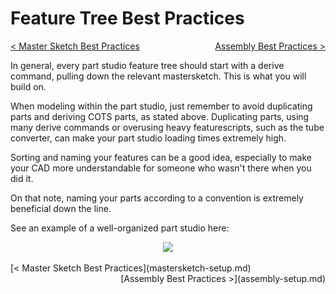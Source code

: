 <style>
.right{
    float:right;
}

.left{
    float:left;
}
</style>

# Feature Tree Best Practices

<span class="left">[< Master Sketch Best Practices](mastersketch-setup.md)</span> <span class="right">[Assembly Best Practices >](assembly-setup.md)</span>
<br>

In general, every part studio feature tree should start with a derive command, pulling down the relevant mastersketch. This is what you will build on. 

When modeling within the part studio, just remember to avoid duplicating parts and deriving COTS parts, as stated above. Duplicating parts, using many derive commands or overusing heavy featurescripts, such as the tube converter, can make your part studio loading times extremely high.

Sorting and naming your features can be a good idea, especially to make your CAD more understandable for someone who wasn't there when you did it.

On that note, naming your parts according to a convention is extremely beneficial down the line.

See an example of a well-organized part studio here:

<center><img src="/img/best-practices/part-studio-2.png"></center>

<br>
<span class="left">[< Master Sketch Best Practices](mastersketch-setup.md)</span> <span class="right">[Assembly Best Practices >](assembly-setup.md)</span>
<br>
<br>